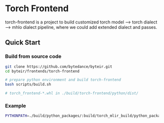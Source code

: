 # Torch Frontend
torch-frontend is a project to build customized torch model --> torch dialect --> mhlo dialect pipeline, where we could add extended dialect and passes.


## Quick Start

### Build from source code

```bash
git clone https://github.com/bytedance/byteir.git
cd byteir/frontends/torch-frontend

# prepare python environment and build torch-frontend
bash scripts/build.sh

# torch_frontend-*.whl in ./build/torch-frontend/python/dist/
```

### Example
```bash
PYTHONPATH=./build/python_packages/:build/torch_mlir_build/python_packages/torch_mlir python3 examples/inference/infer_resnet.py
```
